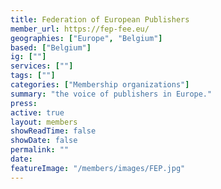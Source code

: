 ```yaml
---
title: Federation of European Publishers
member_url: https://fep-fee.eu/
geographies: ["Europe", "Belgium"]
based: ["Belgium"]
ig: [""] 
services: [""] 
tags: [""]
categories: ["Membership organizations"]
summary: "the voice of publishers in Europe."
press:
active: true
layout: members
showReadTime: false
showDate: false
permalink: ""
date: 
featureImage: "/members/images/FEP.jpg"
---
```

